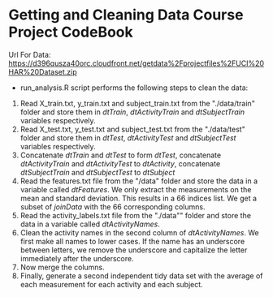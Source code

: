 
Getting and Cleaning Data Course Project CodeBook
================================================= 

Url For Data: https://d396qusza40orc.cloudfront.net/getdata%2Fprojectfiles%2FUCI%20HAR%20Dataset.zip  
* run_analysis.R script performs the following steps to clean the data:   
 1. Read X_train.txt, y_train.txt and subject_train.txt from the "./data/train" folder and store them in *dtTrain*, *dtActivityTrain* and *dtSubjectTrain* variables respectively.       
 2. Read X_test.txt, y_test.txt and subject_test.txt from the "./data/test" folder and store them in *dtTest*, *dtActivityTest* and *dtSubjectTest* variables respectively.  
 3. Concatenate *dtTrain* and *dtTest* to form *dtTest*, concatenate *dtActivityTrain* and *dtActivityTest* to *dtActivity*, concatenate *dtSubjectTrain* and *dtSubjectTest* to *dtSubject* 
 4. Read the features.txt file from the "/data" folder and store the data in a variable called *dtFeatures*. We only extract the measurements on the mean and standard deviation. This results in a 66 indices list. We get a subset of *joinData* with the 66 corresponding columns.  
 5. Read the activity_labels.txt file from the "./data"" folder and store the data in a variable called *dtActivityNames*.  
 7. Clean the activity names in the second column of *dtActivityNames*. We first make all names to lower cases. If the name has an underscore between letters, we remove the underscore and capitalize the letter immediately after the underscore.  
 8. Now merge the columns.
 11. Finally, generate a second independent tidy data set with the average of each measurement for each activity and each subject. 
 

